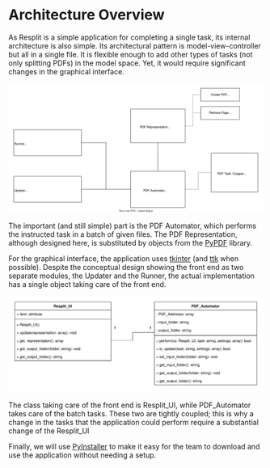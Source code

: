 # Architecture Overview
As Resplit is a simple application for completing a single task, its internal architecture is also simple. Its architectural pattern is model-view-controller but all in a single file. It is flexible enough to add other types of tasks (not only splitting PDFs) in the model space. Yet, it would require significant changes in the graphical interface.

![Diagram for the conceptual design.](imgs/conceptual-design.svg)

The important (and still simple) part is the PDF Automator, which performs the instructed task in a batch of given files. The PDF Representation, although designed here, is substituted by objects from the [PyPDF](https://pypi.org/project/pypdf/) library.

For the graphical interface, the application uses [tkinter](https://docs.python.org/3/library/tkinter.html) (and [ttk](https://docs.python.org/3/library/tkinter.ttk.html#using-ttk) when possible). Despite the conceptual design showing the front end as two separate modules, the Updater and the Runner, the actual implementation has a single object taking care of the front end.

![UML Diagram.](imgs/uml.svg)

The class taking care of the front end is Resplit_UI, while PDF_Automator takes care of the batch tasks. These two are tightly coupled; this is why a change in the tasks that the application could perform require a substantial change of the Resplit_UI

Finally, we will use [PyInstaller](https://pypi.org/project/pyinstaller/) to make it easy for the team to download and use the application without needing a setup.